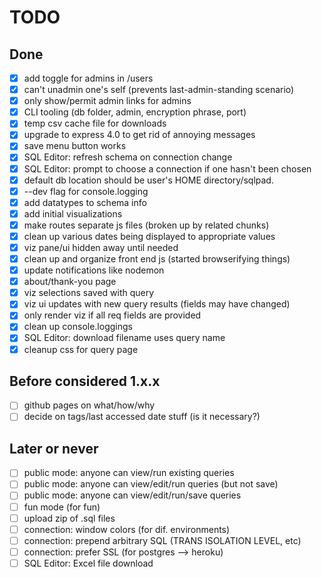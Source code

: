 # TODO

## Done
- [x] add toggle for admins in /users  
- [x] can't unadmin one's self (prevents last-admin-standing scenario)  
- [x] only show/permit admin links for admins  
- [x] CLI tooling (db folder, admin, encryption phrase, port)  
- [x] temp csv cache file for downloads  
- [x] upgrade to express 4.0 to get rid of annoying messages  
- [x] save menu button works  
- [x] SQL Editor: refresh schema on connection change  
- [x] SQL Editor: prompt to choose a connection if one hasn't been chosen  
- [x] default db location should be user's HOME directory/sqlpad.  
- [x] --dev flag for console.logging  
- [x] add datatypes to schema info  
- [x] add initial visualizations  
- [x] make routes separate js files (broken up by related chunks)  
- [x] clean up various dates being displayed to appropriate values  
- [x] viz pane/ui hidden away until needed  
- [x] clean up and organize front end js (started browserifying things)  
- [x] update notifications like nodemon  
- [x] about/thank-you page  
- [x] viz selections saved with query
- [x] viz ui updates with new query results (fields may have changed)  
- [x] only render viz if all req fields are provided
- [x] clean up console.loggings
- [x] SQL Editor: download filename uses query name  
- [x] cleanup css for query page

## Before considered 1.x.x  
- [ ] github pages on what/how/why  
- [ ] decide on tags/last accessed date stuff (is it necessary?)

## Later or never
- [ ] public mode: anyone can view/run existing queries
- [ ] public mode: anyone can view/edit/run queries (but not save)
- [ ] public mode: anyone can view/edit/run/save queries
- [ ] fun mode (for fun)
- [ ] upload zip of .sql files
- [ ] connection: window colors (for dif. environments)  
- [ ] connection: prepend arbitrary SQL (TRANS ISOLATION LEVEL, etc)  
- [ ] connection: prefer SSL (for postgres --> heroku)  
- [ ] SQL Editor: Excel file download  
